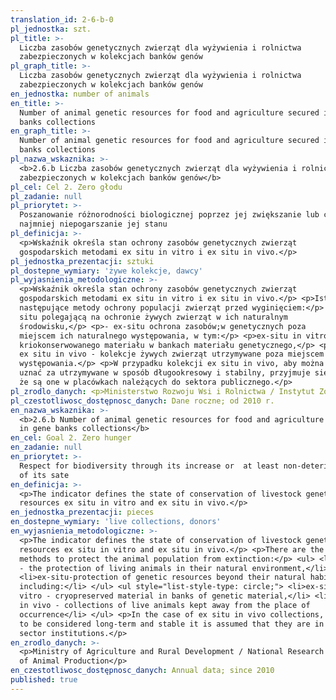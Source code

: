 ```yaml
---
translation_id: 2-6-b-0
pl_jednostka: szt.
pl_title: >-
  Liczba zasobów genetycznych zwierząt dla wyżywienia i rolnictwa
  zabezpieczonych w kolekcjach banków genów
pl_graph_title: >-
  Liczba zasobów genetycznych zwierząt dla wyżywienia i rolnictwa
  zabezpieczonych w kolekcjach banków genów
en_jednostka: number of animals
en_title: >-
  Number of animal genetic resources for food and agriculture secured in gene
  banks collections
en_graph_title: >-
  Number of animal genetic resources for food and agriculture secured in gene
  banks collections
pl_nazwa_wskaznika: >-
  <b>2.6.b Liczba zasobów genetycznych zwierząt dla wyżywienia i rolnictwa
  zabezpieczonych w kolekcjach banków genów</b>
pl_cel: Cel 2. Zero głodu
pl_zadanie: null
pl_priorytet: >-
  Poszanowanie różnorodności biologicznej poprzez jej zwiększanie lub co
  najmniej niepogarszanie jej stanu
pl_definicja: >-
  <p>Wskaźnik określa stan ochrony zasobów genetycznych zwierząt
  gospodarskich metodami ex situ in vitro i ex situ in vivo.</p>
pl_jednostka_prezentacji: sztuki
pl_dostepne_wymiary: 'żywe kolekcje, dawcy'
pl_wyjasnienia_metodologiczne: >-
  <p>Wskaźnik określa stan ochrony zasobów genetycznych zwierząt
  gospodarskich metodami ex situ in vitro i ex situ in vivo.</p> <p>Istnieją
  następujące metody ochrony populacji zwierząt przed wyginięciem:</p> <p>- in
  situ polegającą na ochronie żywych zwierząt w ich naturalnym
  środowisku,</p> <p>- ex-situ ochrona zasobów;w genetycznych poza
  miejscem ich naturalnego występowania, w tym:</p> <p>ex-situ in vitro -
  kriokonserwowanego materiału w bankach materiału genetycznego,</p> <p>
  ex situ in vivo - kolekcje żywych zwierząt utrzymywane poza miejscem
  występowania.</p> <p>W przypadku kolekcji ex situ in vivo, aby można je było
  uznać za utrzymywane w sposób długookresowy i stabilny, przyjmuje sie,
  że są one w placówkach należących do sektora publicznego.</p>
pl_zrodlo_danych: <p>Ministerstwo Rozwoju Wsi i Rolnictwa / Instytut Zootechniki</p>
pl_czestotliwosc_dostępnosc_danych: Dane roczne; od 2010 r.
en_nazwa_wskaznika: >-
  <b>2.6.b Number of animal genetic resources for food and agriculture secured
  in gene banks collections</b>
en_cel: Goal 2. Zero hunger
en_zadanie: null
en_priorytet: >-
  Respect for biodiversity through its increase or  at least non-deterioration
  of its sate
en_definicja: >-
  <p>The indicator defines the state of conservation of livestock genetic
  resources ex situ in vitro and ex situ in vivo.</p>
en_jednostka_prezentacji: pieces
en_dostepne_wymiary: 'live collections, donors'
en_wyjasnienia_metodologiczne: >-
  <p>The indicator defines the state of conservation of livestock genetic
  resources ex situ in vitro and ex situ in vivo.</p> <p>There are the following
  methods to protect the animal population from extinction:</p> <ul> <li>in situ
  - the protection of living animals in their natural environment,</li>
  <li>ex-situ-protection of genetic resources beyond their natural habitat,
  including:</li> </ul> <ul style="list-style-type: circle;"> <li>ex-situ in
  vitro - cryopreserved material in banks of genetic material,</li> <li>ex situ
  in vivo - collections of live animals kept away from the place of
  occurrence</li> </ul> <p>In the case of ex situ in vivo collections, in order
  to be considered long-term and stable it is assumed that they are in public
  sector institutions.</p>
en_zrodlo_danych: >-
  <p>Ministry of Agriculture and Rural Development / National Research Institute
  of Animal Production</p>
en_czestotliwosc_dostępnosc_danych: Annual data; since 2010
published: true
---
```

